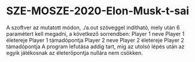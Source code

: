# SZE-MOSZE-2020-Elon-Musk-t-sai

A szoftver az mutatott módon, ./a.out szöveggel indítható, mely után 6 paramétert kell megadni, a következő sorrendben:
Player 1 neve
Player 1 életereje
Player 1 támadópontja
Player 2 neve
Player 2 életereje
Player 2 támadópontja
A program lefutása addig tart, míg az utolsó lépés után az egyik játékosnak az életerőpontja nullára nem csökken.